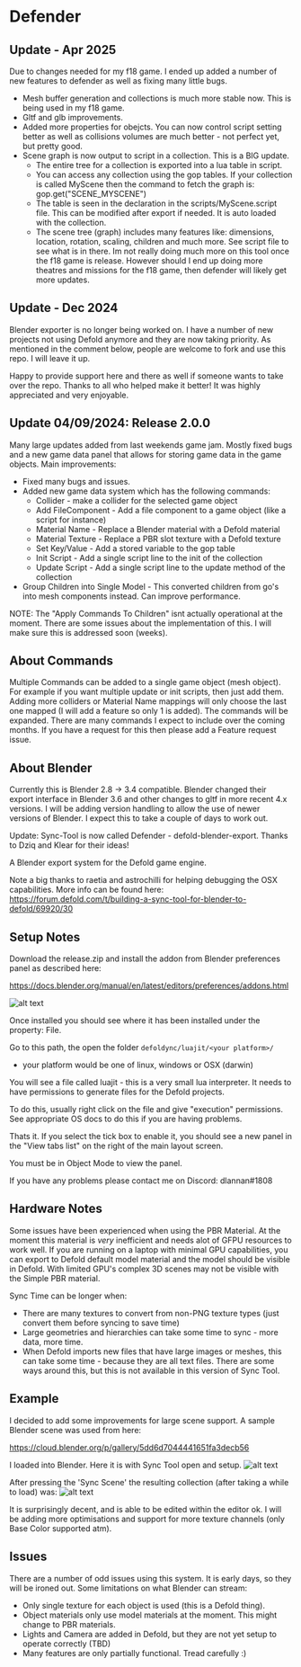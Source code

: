 # Defender

## Update - Apr 2025

Due to changes needed for my f18 game. I ended up added a number of new features to defender as well as fixing many little bugs.
- Mesh buffer generation and collections is much more stable now. This is being used in my f18 game.
- Gltf and glb improvements.
- Added more properties for obejcts. You can now control script setting better as well as collisions volumes are much better - not perfect yet, but pretty good.
- Scene graph is now output to script in a collection. This is a BIG update.
  - The entire tree for a collection is exported into a lua table in script.
  - You can access any collection using the gop tables. If your collection is called MyScene then the command to fetch the graph is: gop.get("SCENE_MYSCENE")
  - The table is seen in the declaration in the scripts/MyScene.script file. This can be modified after export if needed. It is auto loaded with the collection.
  - The scene tree (graph) includes many features like: dimensions, location, rotation, scaling, children and much more. See script file to see what is in there.
Im not really doing much more on this tool once the f18 game is release. However should I end up doing more theatres and missions for the f18 game, then defender will likely get more updates.

## Update - Dec 2024

Blender exporter is no longer being worked on. I have a number of new projects not using Defold anymore and they are now taking priority. As mentioned in the comment below, people are welcome to fork and use this repo. I will leave it up.

Happy to provide support here and there as well if someone wants to take over the repo.
Thanks to all who helped make it better! It was highly appreciated and very enjoyable.

## Update 04/09/2024: Release 2.0.0
Many large updates added from last weekends game jam. 
Mostly fixed bugs and a new game data panel that allows for storing game data in the game objects.
Main improvements:
- Fixed many bugs and issues.
- Added new game data system which has the following commands:
  - Collider - make a collider for the selected game object
  - Add FileComponent - Add a file component to a game object (like a script for instance)
  - Material Name - Replace a Blender material with a Defold material
  - Material Texture - Replace a PBR slot texture with a Defold texture
  - Set Key/Value - Add a stored variable to the gop table
  - Init Script - Add a single script line to the init of the collection
  - Update Script - Add a single script line to the update method of the collection
- Group Children into Single Model - This converted children from go's into mesh components instead. Can improve performance.

NOTE:
The "Apply Commands To Children" isnt actually operational at the moment. There are some issues about the implementation of this.
I will make sure this is addressed soon (weeks). 

## About Commands
Multiple Commands can be added to a single game object (mesh object). 
For example if you want multiple update or init scripts, then just add them. 
Adding more colliders or Material Name mappings will only choose the last one mapped (I will add a feature so only 1 is added). 
The commands will be expanded. There are many commands I expect to include over the coming months. If you have a request for this then please add a Feature request issue.

## About Blender
Currently this is Blender 2.8 -> 3.4 compatible. Blender changed their export interface in Blender 3.6 and other changes to gltf in more recent 4.x versions.
I will be adding version handling to allow the use of newer versions of Blender. I expect this to take a couple of days to work out.

Update: 
Sync-Tool is now called Defender - defold-blender-export. Thanks to Dziq and Klear for their ideas!

A Blender export system for the Defold game engine.

Note a big thanks to raetia and astrochilli for helping debugging the OSX capabilities. More info can be found here:
https://forum.defold.com/t/building-a-sync-tool-for-blender-to-defold/69920/30

## Setup Notes
Download the release.zip and install the addon from Blender preferences panel as described here:

https://docs.blender.org/manual/en/latest/editors/preferences/addons.html

![alt text](https://raw.githubusercontent.com/dlannan/defold-blender-export/main/images/sync-tool-2022-02-22_17-54.png)

Once installed you should see where it has been installed under the property: File.

Go to this path, the open the folder ```defoldync/luajit/<your platform>/```
- your platform would be one of linux, windows or OSX (darwin)

You will see a file called luajit - this is a very small lua interpreter. It needs to have permissions to generate files for the Defold projects.

To do this, usually right click on the file and give "execution" permissions. See appropriate OS docs to do this if you are having problems.

Thats it. If you select the tick box to enable it, you should see a new panel in the "View tabs list" on the right of the main layout screen.

You must be in Object Mode to view the panel.   


If you have any problems please contact me on Discord: dlannan#1808

## Hardware Notes
Some issues have been experienced when using the PBR Material. At the moment this material is _very_ inefficient and needs alot of GFPU resources to work well. If you are running on a laptop with minimal GPU capabilities, you can export to Defold default model material and the model should be visible in Defold. With limited GPU's complex 3D scenes may not be visible with the Simple PBR material.

Sync Time can be longer when:
- There are many textures to convert from non-PNG texture types (just convert them before syncing to save time)
- Large geometries and hierarchies can take some time to sync - more data, more time.
- When Defold imports new files that have large images or meshes, this can take some time - because they are all text files. There are some ways around this, but this is not available in this version of Sync Tool. 

## Example
I decided to add some improvements for large scene support. A sample Blender scene was used from here:

https://cloud.blender.org/p/gallery/5dd6d7044441651fa3decb56

I loaded into Blender. Here it is with Sync Tool open and setup. 
![alt text](https://raw.githubusercontent.com/dlannan/defold-blender-export/main/images/sync-tool-2021-12-30_22-19.png)

After pressing the 'Sync Scene' the resulting collection (after taking a while to load) was:
![alt text](https://raw.githubusercontent.com/dlannan/defold-blender-export/main/images/sync-tool-2021-12-30_22-20.png)

It is surprisingly decent, and is able to be edited within the editor ok. 
I will be adding more optimisations and support for more texture channels (only Base Color supported atm).

## Issues
There are a number of odd issues using this system. It is early days, so they will be ironed out. 
Some limitations on what Blender can stream:
- Only single texture for each object is used (this is a Defold thing).
- Object materials only use model materials at the moment. This might change to PBR materials.
- Lights and Camera are added in Defold, but they are not yet setup to operate correctly (TBD)
- Many features are only partially functional. Tread carefully :)

